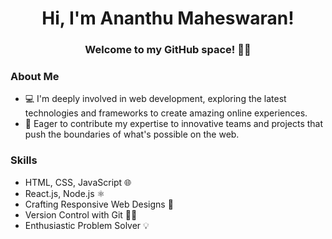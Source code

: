  <div align="center">
  <h1>Hi, I'm Ananthu Maheswaran!</h1>
</div>
<div align="center">
  <h3>Welcome to my GitHub space! 👨‍💻</h3>
</div>

### About Me
- 💻 I'm deeply involved in web development, exploring the latest technologies and frameworks to create amazing online experiences.
- 🚀 Eager to contribute my expertise to innovative teams and projects that push the boundaries of what's possible on the web.

### Skills
- HTML, CSS, JavaScript 🌐
- React.js, Node.js ⚛
- Crafting Responsive Web Designs 🎨
- Version Control with Git 🧙‍♂️
- Enthusiastic Problem Solver 💡
   
